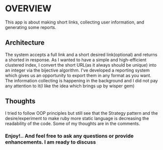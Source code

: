 # OVERVIEW

This app is about making short links, collecting user information, and generating some reports.

## Architecture

The system accepts a full link and a short desired link(optional) and returns a shorted in response. As I wanted to have a simple and high-efficient clustered index, I convert the short URL(as it always should be unique) into an integer via the bijective algorithm.
I've developed a reporting system which gives us an opportunity to export them in any format as you want.
The information collecting is happening in the background and I did not pay any attention to it(I like the idea which brings up by wisper gem)

## Thoughts

I tried to follow OOP principles but still see that the Strategy pattern and the desire/experiment to make ruby more static language is decreasing the readability of the code. Some of my thoughts are in the comments. 

### Enjoy!.. And feel free to ask any questions or provide enhancements. I am ready to discuss 
